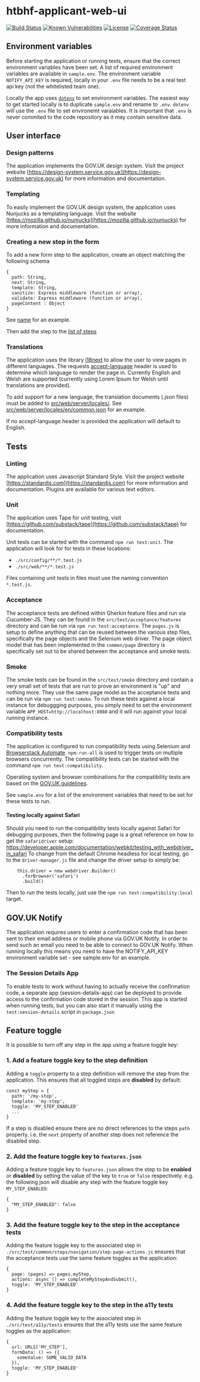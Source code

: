 # htbhf-applicant-web-ui

[![Build Status](https://travis-ci.com/DepartmentOfHealth-htbhf/htbhf-applicant-web-ui.svg?branch=master)](https://travis-ci.com/DepartmentOfHealth-htbhf/htbhf-applicant-web-ui)
[![Known Vulnerabilities](https://snyk.io/test/github/DepartmentOfHealth-htbhf/htbhf-applicant-web-ui/badge.svg?targetFile=package.json)](https://snyk.io/test/github/DepartmentOfHealth-htbhf/htbhf-applicant-web-ui?targetFile=package.json)
[![License](https://img.shields.io/badge/license-MIT-blue.svg)](https://opensource.org/licenses/MIT)
[![Coverage Status](https://codecov.io/gh/DepartmentOfHealth-htbhf/htbhf-applicant-web-ui/branch/master/graph/badge.svg)](https://codecov.io/gh/DepartmentOfHealth-htbhf/htbhf-applicant-web-ui)

## Environment variables
Before starting the application or running tests, ensure that the correct environment variables have been set. A list of required environment variables are available in `sample.env`.
The environment variable `NOTIFY_API_KEY` is required, locally in your `.env` file needs to be a real test api key (not the whitelisted team one).

Locally the app uses [`dotenv`](https://www.npmjs.com/package/dotenv) to set environment variables. The easiest way to get started locally is to duplicate `sample.env` and rename to `.env`. `dotenv` will use the `.env` file to set environemt varaiables. It is important that `.env` is never commited to the code repository as it may contain sensitive data.

## User interface

### Design patterns
The application implements the GOV.UK design system. Visit the project website [https://design-system.service.gov.uk](https://design-system.service.gov.uk) for more information and documentation.

### Templating
To easily implement the GOV.UK design system, the application uses Nunjucks as a templating language. Visit the website [https://mozilla.github.io/nunjucks](https://mozilla.github.io/nunjucks) for more information and documentation.

### Creating a new step in the form
To add a new form step to the application, create an object matching the following schema

```
{
  path: String,
  next: String,
  template: String,
  sanitize: Express middleware (function or array),
  validate: Express middleware (function or array),
  pageContent : Object
}
```
See [name](src/web/routes/application/name/name.js) for an example.

Then add the step to the [list of steps](src/web/routes/application/steps.js)

### Translations
The application uses the library [i18next](https://github.com/i18next/i18next) to allow the user to view pages in different languages.
The requests [accept-language](https://developer.mozilla.org/en-US/docs/Web/HTTP/Headers/Accept-Language) header is used to determine which language to render the page in.
Currently English and Welsh are supported (currently using Lorem Ipsum for Welsh until translations are provided).

To add support for a new language, the translation documents (.json files) must be added to [src/web/server/locales/](src/web/server/locales).
See [src/web/server/locales/en/common.json](src/web/server/locales/en/common.json) for an example.

If no accept-language header is provided the application will default to English.

## Tests

### Linting
The application uses Javascript Standard Style. Visit the project website [https://standardjs.com](https://standardjs.com) for more information and documentation. Plugins are available for various text editors.

### Unit
The application uses Tape for unit testing, visit [https://github.com/substack/tape](https://github.com/substack/tape) for documentation.

Unit tests can be started with the command `npm run test:unit`. The application will look for for tests in these locations:

- `./src/config/**/*.test.js`
- `./src/web/**/*.test.js`

Files containing unit tests in files must use the naming convention `*.test.js`.

### Acceptance
The acceptance tests are defined within Gherkin feature files and run via Cucumber-JS. They can be found
in the `src/test/acceptance/features` directory and can be run via `npm run test:acceptance`.
The `pages.js` is setup to define anything that can be reused between the various step files, specifically
the page objects and the Selenium web driver. The page object model that has been implemented in the
`common/page` directory is specifically set out to be shared between the acceptance and smoke tests.

### Smoke
The smoke tests can be found in the `src/test/smoke` directory and contain a very small set of tests
that are run to prove an environment is "up" and nothing more. They use the same page model as the acceptance
tests and can be run via `npm run test:smoke`. To run these tests against a local instance for debuggging
purposes, you simply need to set the environment variable `APP_HOST=http://localhost:8080` and it will run
against your local running instance.

### Compatibility tests

The application is configured to run compatibility tests using Selenium and [Browserstack Automate](https://www.browserstack.com/automate).
`npm-run-all` is used to trigger tests on multiple browsers concurrently. The compatibility tests can be started with the command `npm run test:compatibility`.

Operating system and browser combinations for the compatibility tests are based on the [GOV.UK guidelines](https://www.gov.uk/service-manual/technology/designing-for-different-browsers-and-devices).

See `sample.env` for a list of the environment variables that need to be set for these tests to run.

#### Testing locally against Safari

Should you need to run the compatibility tests locally against Safari for debugging purposes, then the following
page is a great reference on how to get the `safaridriver` setup:
https://developer.apple.com/documentation/webkit/testing_with_webdriver_in_safari
To change from the default Chrome headless for local testing, go to the `driver-manager.js` file and change the
driver setup to simply be:

```
    this.driver = new webdriver.Builder()
      .forBrowser('safari')
      .build()
```
Then to run the tests locally, just use the `npm run test:compatibility:local` target.

## GOV.UK Notify
The application requires users to enter a confirmation code that has been sent to their email address
or mobile phone via GOV.UK Notify. In order to send such an email you need to be able to connect to GOV.UK Notify.
When running locally this means you need to have the NOTIFY_API_KEY environment variable set - see sample.env for an example.

### The Session Details App
To enable tests to work without having to actually receive the confirmation code, a separate app (session-details-app)
can be deployed to provide access to the confirmation code stored in the session.
This app is started when running tests, but you can also start it manually using the `test:session-details` script in `package.json`

## Feature toggle
It is possible to turn off any step in the app using a feature toggle key:

### 1. Add a feature toggle key to the step definition
Adding a `toggle` property to a step definition will remove the step from the application. This ensures that all toggled steps are **disabled** by default:

```
const myStep = {
  path: '/my-step',
  template: 'my-step',
  toggle: 'MY_STEP_ENABLED'
  ...
}
```

If a step is disabled ensure there are no direct references to the steps `path` property. i.e. the `next` property of another step does not reference the disabled step.

### 2. Add the feature toggle key to `features.json`
Adding a feature toggle key to `features.json` allows the step to be **enabled** or **disabled** by setting the value of the key to `true` or `false` respectively. e.g. the following json will disable any step with the feature toggle key `MY_STEP_ENABLED`:

```
{
  "MY_STEP_ENABLED": false
}
```

### 3. Add the feature toggle key to the step in the acceptance tests
Adding the feature toggle key to the associated step in `./src/test/common/steps/navigation/step-page-actions.js` ensures that the acceptance tests use the same feature toggles as the application:

```
{
  page: (pages) => pages.myStep,
  actions: async () => completeMyStepAndSubmit(),
  toggle: 'MY_STEP_ENABLED'
}
```

### 4. Add the feature toggle key to the step in the a11y tests
Adding the feature toggle key to the associated step in `./src/test/a11y/tests` ensures that the a11y tests use the same feature toggles as the application:

```
{
  url: URLS['MY_STEP'],
  formData: () => ({
    someValue: SOME_VALID_DATA
  }),
  toggle: 'MY_STEP_ENABLED'
}
```
